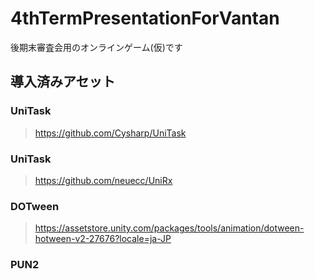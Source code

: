 # 4thTermPresentationForVantan

後期末審査会用のオンラインゲーム(仮)です

## 導入済みアセット

### UniTask
> https://github.com/Cysharp/UniTask

### UniTask
> https://github.com/neuecc/UniRx

### DOTween
> https://assetstore.unity.com/packages/tools/animation/dotween-hotween-v2-27676?locale=ja-JP

### PUN2
>
